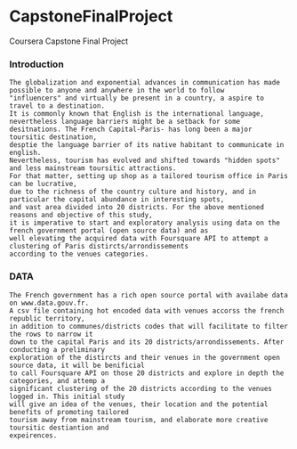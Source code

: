 # CapstoneFinalProject
Coursera Capstone Final Project 

### Introduction
    The globalization and exponential advances in communication has made possible to anyone and anywhere in the world to follow 
    "influencers" and virtually be present in a country, a aspire to travel to a destination. 
    It is commonly known that English is the international language, nevertheless language barriers might be a setback for some
    desitnations. The French Capital-Paris- has long been a major toursitic destination, 
    desptie the language barrier of its native habitant to communicate in english.
    Nevertheless, tourism has evolved and shifted towards "hidden spots" and less mainstream toursitic attractions. 
    For that matter, setting up shop as a tailored tourism office in Paris can be lucrative, 
    due to the richness of the country culture and history, and in particular the capital abundance in interesting spots, 
    and vast area divided into 20 districts. For the above mentioned reasons and objective of this study, 
    it is imperative to start and exploratory analysis using data on the french government portal (open source data) and as
    well elevating the acquired data with Foursquare API to attempt a clustering of Paris distircts/arrondissements 
    according to the venues categories. 
    
    
### DATA 
    The French government has a rich open source portal with availabe data on www.data.gouv.fr.
    A csv file containing hot encoded data with venues accorss the french republic territory,
    in addition to communes/districts codes that will facilitate to filter the rows to narrow it
    down to the capital Paris and its 20 districts/arrondissements. After conducting a preliminary
    exploration of the distircts and their venues in the government open source data, it will be benificial
    to call Foursquare API on those 20 districts and explore in depth the categories, and attemp a
    significant clustering of the 20 districts according to the venues logged in. This initial study
    will give an idea of the venues, their location and the potential benefits of promoting tailored
    tourism away from mainstream tourism, and elaborate more creative toursitic destiantion and 
    expeirences. 
